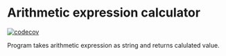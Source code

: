 # Arithmetic expression calculator

[![codecov](https://codecov.io/gh/jzych/Arithmetic-expression-calculator/branch/master/graph/badge.svg)](https://codecov.io/gh/jzych/Arithmetic-expression-calculator)

Program takes arithmetic expression as string and returns calulated value.
